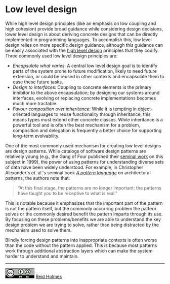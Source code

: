 # Low level design

While high level design principles (like an emphasis on low coupling and high cohesion) provide broad guidance while considering design decisions, lower level design is about deriving concrete designs that can be directly implemented in programming languages. To accomplish this, low level design relies on more specific design guidance, although this guidance can be easily associated with the [high level design](readings/DesignPrinciples.md) principles that they codify. Three commonly used low level design principles are:

* _Encapsulate what varies_: A central low level design goal is to identify parts of the system prone to future modification, likely to need future extension, or could be reused in other contexts and encapsulate them to ease these future tasks.
* _Design to interfaces_: Coupling to concrete elements is the primary inhibitor to the above encapsulation; by designing our systems around interfaces, evolving or replacing concrete implementations becomes much more tractable.
* _Favour composition over inheritance_: While it is tempting in object-oriented languages to reuse functionality through inheritance, this means types must extend other concrete classes. While inheritance is a powerful tool and is often the best mechanism for a problem, composition and delegation is frequently a better choice for supporting long-term evolvability.

One of the most commonly used mechanism for creating low level designs are design patterns. While catalogs of software design patterns are relatively young (e.g., the Gang of Four published their [seminal work](XXX) on this subject in 1999), the power of using patterns for understanding diverse sets of data have been widely understood. For example, in Christopher Alexander's et. al.'s seminal book [_A pattern language_](https://en.wikipedia.org/wiki/A_Pattern_Language) on architectural patterns, the authors note that:

> “At this final stage, the patterns are no longer important: the patterns have taught you to be receptive to what is real.”

This is notable because it emphasizes that the important part of the pattern is not the pattern itself, but the commonly occurring problem the pattern solves or the commonly desired benefit the pattern imparts through its use. By focusing on these problems/benefits we are able to understand the key design problem we are trying to solve, rather than being distracted by the mechanism used to solve them.

Blindly forcing design patterns into inappropriate contexts is often worse than the code without the pattern applied. This is because most patterns work through additional abstraction layers which can make the system harder to understand and maintain. 

---
[![](figures/CCSA.png "Creative Commons: Attribution-ShareAlike")](https://creativecommons.org/licenses/by-sa/3.0/) [Reid Holmes](https://www.cs.ubc.ca/~rtholmes/)


